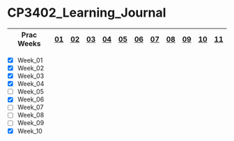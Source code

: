 # CP3402_Learning_Journal

| Prac Weeks | [01](./Week_01.md) | [02](./Week_02.md) | [03](./Week_03.md) | [04](./Week_04.md) | [05](./Week_05.md) | [06](./Week_06.md) | [07](./Week_07.md) | [08](./Week_08.md) | [09](./Week_09.md) | [10](./Week_10.md) | [11](./Week_11.md) |
| ---------- | -- | -- | -- | -- | -- | -- | -- | -- | -- | -- | -- |

- [x] Week_01
- [x] Week_02
- [x] Week_03
- [x] Week_04
- [ ] Week_05
- [x] Week_06
- [ ] Week_07
- [ ] Week_08
- [ ] Week_09
- [x] Week_10
